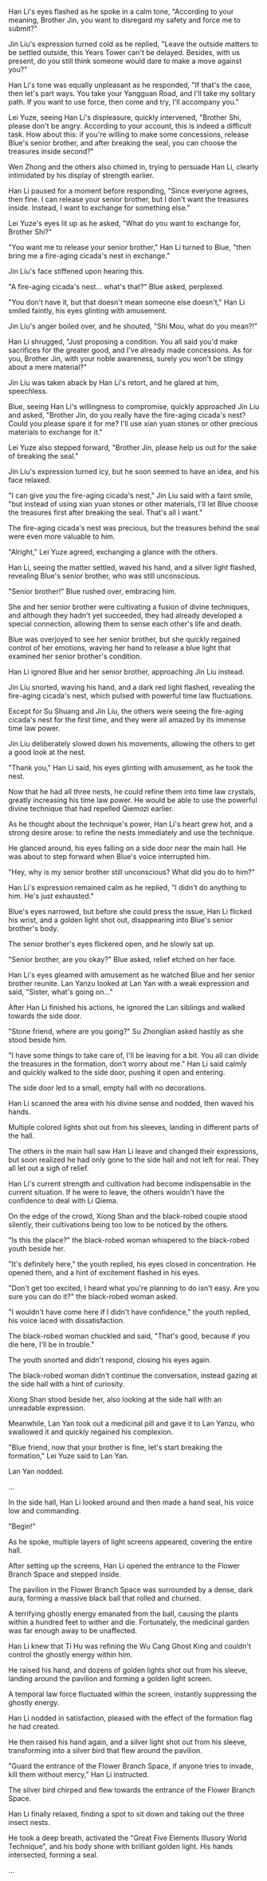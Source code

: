 Han Li's eyes flashed as he spoke in a calm tone, "According to your meaning, Brother Jin, you want to disregard my safety and force me to submit?"

Jin Liu's expression turned cold as he replied, "Leave the outside matters to be settled outside, this Years Tower can't be delayed. Besides, with us present, do you still think someone would dare to make a move against you?"

Han Li's tone was equally unpleasant as he responded, "If that's the case, then let's part ways. You take your Yangguan Road, and I'll take my solitary path. If you want to use force, then come and try, I'll accompany you."

Lei Yuze, seeing Han Li's displeasure, quickly intervened, "Brother Shi, please don't be angry. According to your account, this is indeed a difficult task. How about this: if you're willing to make some concessions, release Blue's senior brother, and after breaking the seal, you can choose the treasures inside second?"

Wen Zhong and the others also chimed in, trying to persuade Han Li, clearly intimidated by his display of strength earlier.

Han Li paused for a moment before responding, "Since everyone agrees, then fine. I can release your senior brother, but I don't want the treasures inside. Instead, I want to exchange for something else."

Lei Yuze's eyes lit up as he asked, "What do you want to exchange for, Brother Shi?"

"You want me to release your senior brother," Han Li turned to Blue, "then bring me a fire-aging cicada's nest in exchange."

Jin Liu's face stiffened upon hearing this.

"A fire-aging cicada's nest... what's that?" Blue asked, perplexed.

"You don't have it, but that doesn't mean someone else doesn't," Han Li smiled faintly, his eyes glinting with amusement.

Jin Liu's anger boiled over, and he shouted, "Shi Mou, what do you mean?!"

Han Li shrugged, "Just proposing a condition. You all said you'd make sacrifices for the greater good, and I've already made concessions. As for you, Brother Jin, with your noble awareness, surely you won't be stingy about a mere material?"

Jin Liu was taken aback by Han Li's retort, and he glared at him, speechless.

Blue, seeing Han Li's willingness to compromise, quickly approached Jin Liu and asked, "Brother Jin, do you really have the fire-aging cicada's nest? Could you please spare it for me? I'll use xian yuan stones or other precious materials to exchange for it."

Lei Yuze also stepped forward, "Brother Jin, please help us out for the sake of breaking the seal."

Jin Liu's expression turned icy, but he soon seemed to have an idea, and his face relaxed.

"I can give you the fire-aging cicada's nest," Jin Liu said with a faint smile, "but instead of using xian yuan stones or other materials, I'll let Blue choose the treasures first after breaking the seal. That's all I want."

The fire-aging cicada's nest was precious, but the treasures behind the seal were even more valuable to him.

"Alright," Lei Yuze agreed, exchanging a glance with the others.

Han Li, seeing the matter settled, waved his hand, and a silver light flashed, revealing Blue's senior brother, who was still unconscious.

"Senior brother!" Blue rushed over, embracing him.

She and her senior brother were cultivating a fusion of divine techniques, and although they hadn't yet succeeded, they had already developed a special connection, allowing them to sense each other's life and death.

Blue was overjoyed to see her senior brother, but she quickly regained control of her emotions, waving her hand to release a blue light that examined her senior brother's condition.

Han Li ignored Blue and her senior brother, approaching Jin Liu instead.

Jin Liu snorted, waving his hand, and a dark red light flashed, revealing the fire-aging cicada's nest, which pulsed with powerful time law fluctuations.

Except for Su Shuang and Jin Liu, the others were seeing the fire-aging cicada's nest for the first time, and they were all amazed by its immense time law power.

Jin Liu deliberately slowed down his movements, allowing the others to get a good look at the nest.

"Thank you," Han Li said, his eyes glinting with amusement, as he took the nest.

Now that he had all three nests, he could refine them into time law crystals, greatly increasing his time law power. He would be able to use the powerful divine technique that had repelled Qiemozi earlier.

As he thought about the technique's power, Han Li's heart grew hot, and a strong desire arose: to refine the nests immediately and use the technique.

He glanced around, his eyes falling on a side door near the main hall. He was about to step forward when Blue's voice interrupted him.

"Hey, why is my senior brother still unconscious? What did you do to him?"

Han Li's expression remained calm as he replied, "I didn't do anything to him. He's just exhausted."

Blue's eyes narrowed, but before she could press the issue, Han Li flicked his wrist, and a golden light shot out, disappearing into Blue's senior brother's body.

The senior brother's eyes flickered open, and he slowly sat up.

"Senior brother, are you okay?" Blue asked, relief etched on her face.

Han Li's eyes gleamed with amusement as he watched Blue and her senior brother reunite.
Lan Yanzu looked at Lan Yan with a weak expression and said, "Sister, what's going on..."

After Han Li finished his actions, he ignored the Lan siblings and walked towards the side door.

"Stone friend, where are you going?" Su Zhonglian asked hastily as she stood beside him.

"I have some things to take care of, I'll be leaving for a bit. You all can divide the treasures in the formation, don't worry about me." Han Li said calmly and quickly walked to the side door, pushing it open and entering.

The side door led to a small, empty hall with no decorations.

Han Li scanned the area with his divine sense and nodded, then waved his hands.

Multiple colored lights shot out from his sleeves, landing in different parts of the hall.

The others in the main hall saw Han Li leave and changed their expressions, but soon realized he had only gone to the side hall and not left for real. They all let out a sigh of relief.

Han Li's current strength and cultivation had become indispensable in the current situation. If he were to leave, the others wouldn't have the confidence to deal with Li Qiema.

On the edge of the crowd, Xiong Shan and the black-robed couple stood silently, their cultivations being too low to be noticed by the others.

"Is this the place?" the black-robed woman whispered to the black-robed youth beside her.

"It's definitely here," the youth replied, his eyes closed in concentration. He opened them, and a hint of excitement flashed in his eyes.

"Don't get too excited, I heard what you're planning to do isn't easy. Are you sure you can do it?" the black-robed woman asked.

"I wouldn't have come here if I didn't have confidence," the youth replied, his voice laced with dissatisfaction.

The black-robed woman chuckled and said, "That's good, because if you die here, I'll be in trouble."

The youth snorted and didn't respond, closing his eyes again.

The black-robed woman didn't continue the conversation, instead gazing at the side hall with a hint of curiosity.

Xiong Shan stood beside her, also looking at the side hall with an unreadable expression.

Meanwhile, Lan Yan took out a medicinal pill and gave it to Lan Yanzu, who swallowed it and quickly regained his complexion.

"Blue friend, now that your brother is fine, let's start breaking the formation," Lei Yuze said to Lan Yan.

Lan Yan nodded.

...

In the side hall, Han Li looked around and then made a hand seal, his voice low and commanding.

"Begin!"

As he spoke, multiple layers of light screens appeared, covering the entire hall.

After setting up the screens, Han Li opened the entrance to the Flower Branch Space and stepped inside.

The pavilion in the Flower Branch Space was surrounded by a dense, dark aura, forming a massive black ball that rolled and churned.

A terrifying ghostly energy emanated from the ball, causing the plants within a hundred feet to wither and die. Fortunately, the medicinal garden was far enough away to be unaffected.

Han Li knew that Ti Hu was refining the Wu Cang Ghost King and couldn't control the ghostly energy within him.

He raised his hand, and dozens of golden lights shot out from his sleeve, landing around the pavilion and forming a golden light screen.

A temporal law force fluctuated within the screen, instantly suppressing the ghostly energy.

Han Li nodded in satisfaction, pleased with the effect of the formation flag he had created.

He then raised his hand again, and a silver light shot out from his sleeve, transforming into a silver bird that flew around the pavilion.

"Guard the entrance of the Flower Branch Space, if anyone tries to invade, kill them without mercy," Han Li instructed.

The silver bird chirped and flew towards the entrance of the Flower Branch Space.

Han Li finally relaxed, finding a spot to sit down and taking out the three insect nests.

He took a deep breath, activated the "Great Five Elements Illusory World Technique", and his body shone with brilliant golden light. His hands intersected, forming a seal.

...